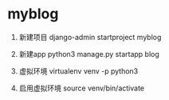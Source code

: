 # myblog
1. 新建项目
django-admin startproject myblog

2. 新建app
python3 manage.py startapp blog

3. 虚拟环境
virtualenv venv -p python3

4. 启用虚拟环境
source venv/bin/activate
